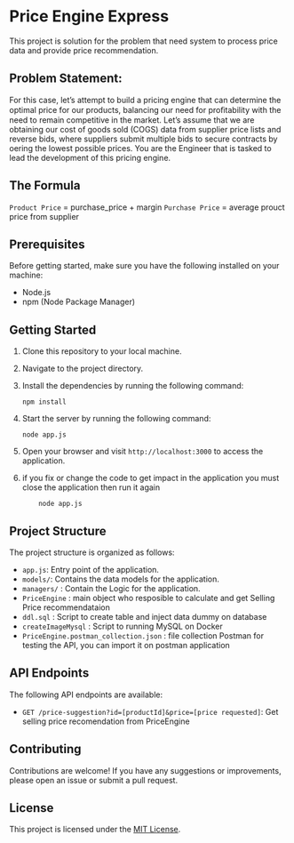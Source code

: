 # Price Engine Express

This project is solution for the problem that need system to process price data and provide price recommendation. 

## Problem Statement:
For this case, let’s attempt to build a pricing engine that can determine the optimal price for our products, balancing our need for proﬁtability with the need to remain competitive in the market.
Let’s assume that we are obtaining our cost of goods sold (COGS) data from supplier price lists and reverse bids, where suppliers submit multiple bids to secure contracts by oering the lowest possible prices. You are the Engineer that is tasked to lead the development of this pricing engine.

## The Formula
`Product Price` = purchase_price +  margin 
`Purchase Price` = average prouct price from supplier

## Prerequisites

Before getting started, make sure you have the following installed on your machine:

- Node.js
- npm (Node Package Manager)

## Getting Started

1. Clone this repository to your local machine.
2. Navigate to the project directory.
3. Install the dependencies by running the following command:

    ```shell
    npm install
    ```

4. Start the server by running the following command:

    ```shell
    node app.js
    ```

5. Open your browser and visit `http://localhost:3000` to access the application.
6. if you fix or change the code to get impact in the application you must close the application then run it again
    ```shell
        node app.js
    ```

## Project Structure

The project structure is organized as follows:

- `app.js`: Entry point of the application.
- `models/`: Contains the data models for the application.
- `managers/` : Contain the Logic for the application.
- `PriceEngine` : main object who resposible to calculate and get Selling Price recommendataion 
- `ddl.sql` : Script to create table and inject data dummy on database
- `createImageMysql` : Script to running MySQL on Docker
- `PriceEngine.postman_collection.json` : file collection Postman for testing the API, you can import it on postman application


## API Endpoints

The following API endpoints are available:

- `GET /price-suggestion?id=[productId]&price=[price requested]`: Get selling price recomendation from PriceEngine

## Contributing

Contributions are welcome! If you have any suggestions or improvements, please open an issue or submit a pull request.

## License

This project is licensed under the [MIT License](LICENSE).

